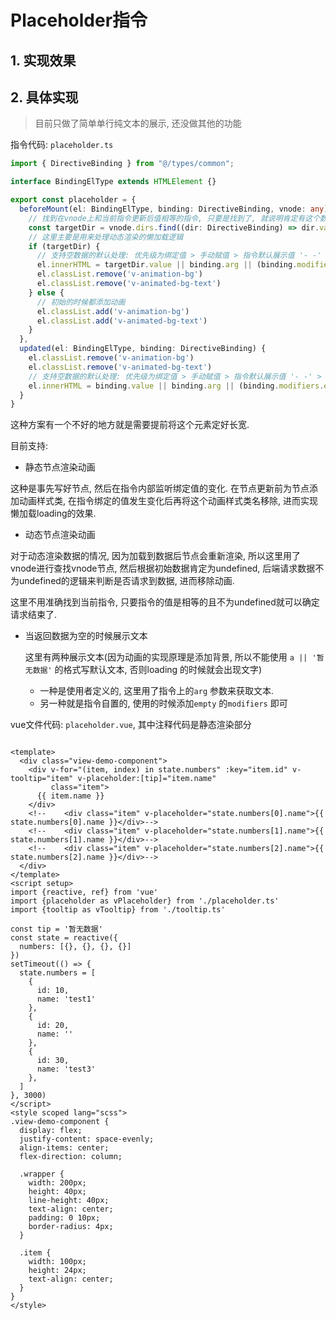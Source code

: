 # Placeholder指令

## 1. 实现效果
<Placeholder />

## 2. 具体实现

> 目前只做了简单单行纯文本的展示, 还没做其他的功能

指令代码: `placeholder.ts`

```typescript
import { DirectiveBinding } from "@/types/common";

interface BindingElType extends HTMLElement {}

export const placeholder = {
  beforeMount(el: BindingElType, binding: DirectiveBinding, vnode: any) {
    // 找到在vnode上和当前指令更新后值相等的指令, 只要是找到了, 就说明肯定有这个数据(使用的时候绑定的是后端返回值), 即使是其他指令也没关系
    const targetDir = vnode.dirs.find((dir: DirectiveBinding) => dir.value === binding.value && dir.value !== undefined)
    // 这里主要是用来处理动态渲染的懒加载逻辑
    if (targetDir) {
      // 支持空数据的默认处理: 优先级为绑定值 > 手动赋值 > 指令默认展示值 '- -' > ''
      el.innerHTML = targetDir.value || binding.arg || (binding.modifiers.empty && '- -')
      el.classList.remove('v-animation-bg')
      el.classList.remove('v-animated-bg-text')
    } else {
      // 初始的时候都添加动画
      el.classList.add('v-animation-bg')
      el.classList.add('v-animated-bg-text')
    }
  },
  updated(el: BindingElType, binding: DirectiveBinding) {
    el.classList.remove('v-animation-bg')
    el.classList.remove('v-animated-bg-text')
    // 支持空数据的默认处理: 优先级为绑定值 > 手动赋值 > 指令默认展示值 '- -' > ''
    el.innerHTML = binding.value || binding.arg || (binding.modifiers.empty && '- -') || ''
  }
}
```

这种方案有一个不好的地方就是需要提前将这个元素定好长宽.

目前支持: 

- 静态节点渲染动画

这种是事先写好节点, 然后在指令内部监听绑定值的变化. 在节点更新前为节点添加动画样式类, 在指令绑定的值发生变化后再将这个动画样式类名移除, 进而实现懒加载loading的效果.

- 动态节点渲染动画

对于动态渲染数据的情况, 因为加载到数据后节点会重新渲染, 所以这里用了vnode进行查找vnode节点, 然后根据初始数据肯定为undefined, 后端请求数据不为undefined的逻辑来判断是否请求到数据, 进而移除动画.

这里不用准确找到当前指令, 只要指令的值是相等的且不为undefined就可以确定请求结束了.

- 当返回数据为空的时候展示文本

  这里有两种展示文本(因为动画的实现原理是添加背景, 所以不能使用 `a || '暂无数据'` 的格式写默认文本, 否则loading 的时候就会出现文字)

  - 一种是使用者定义的, 这里用了指令上的`arg` 参数来获取文本.
  - 另一种就是指令自置的, 使用的时候添加`empty` 的`modifiers` 即可





vue文件代码: `placeholder.vue`, 其中注释代码是静态渲染部分

```vue

<template>
  <div class="view-demo-component">
    <div v-for="(item, index) in state.numbers" :key="item.id" v-tooltip="item" v-placeholder:[tip]="item.name"
         class="item">
      {{ item.name }}
    </div>
    <!--    <div class="item" v-placeholder="state.numbers[0].name">{{ state.numbers[0].name }}</div>-->
    <!--    <div class="item" v-placeholder="state.numbers[1].name">{{ state.numbers[1].name }}</div>-->
    <!--    <div class="item" v-placeholder="state.numbers[2].name">{{ state.numbers[2].name }}</div>-->
  </div>
</template>
<script setup>
import {reactive, ref} from 'vue'
import {placeholder as vPlaceholder} from './placeholder.ts'
import {tooltip as vTooltip} from './tooltip.ts'

const tip = '暂无数据'
const state = reactive({
  numbers: [{}, {}, {}, {}]
})
setTimeout(() => {
  state.numbers = [
    {
      id: 10,
      name: 'test1'
    },
    {
      id: 20,
      name: ''
    },
    {
      id: 30,
      name: 'test3'
    },
  ]
}, 3000)
</script>
<style scoped lang="scss">
.view-demo-component {
  display: flex;
  justify-content: space-evenly;
  align-items: center;
  flex-direction: column;

  .wrapper {
    width: 200px;
    height: 40px;
    line-height: 40px;
    text-align: center;
    padding: 0 10px;
    border-radius: 4px;
  }

  .item {
    width: 100px;
    height: 24px;
    text-align: center;
  }
}
</style>
```



<script setup>
import Placeholder from './placeholder.vue'
</script>